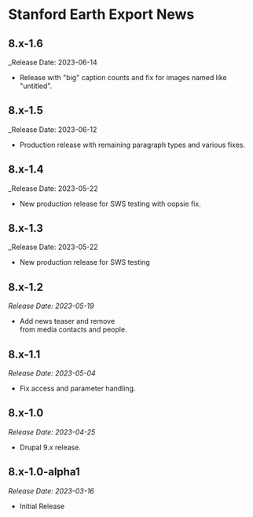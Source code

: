 # Stanford Earth Export News

8.x-1.6
-------------------------------------------------------------------------
_Release Date: 2023-06-14

- Release with "big" caption counts and fix for images named like "untitled".

8.x-1.5
-------------------------------------------------------------------------
_Release Date: 2023-06-12

- Production release with remaining paragraph types and various fixes.

8.x-1.4
-------------------------------------------------------------------------
_Release Date: 2023-05-22

- New production release for SWS testing with oopsie fix.

8.x-1.3
-------------------------------------------------------------------------
_Release Date: 2023-05-22

- New production release for SWS testing

8.x-1.2
-------------------------------------------------------------------------
_Release Date: 2023-05-19_

- Add news teaser and remove <br /> from media contacts and people.

8.x-1.1
-------------------------------------------------------------------------
_Release Date: 2023-05-04_

- Fix access and parameter handling.

8.x-1.0
-------------------------------------------------------------------------
_Release Date: 2023-04-25_

- Drupal 9.x release.
  
8.x-1.0-alpha1
--------------------------------------------------------------------------------  
_Release Date: 2023-03-16_

- Initial Release
